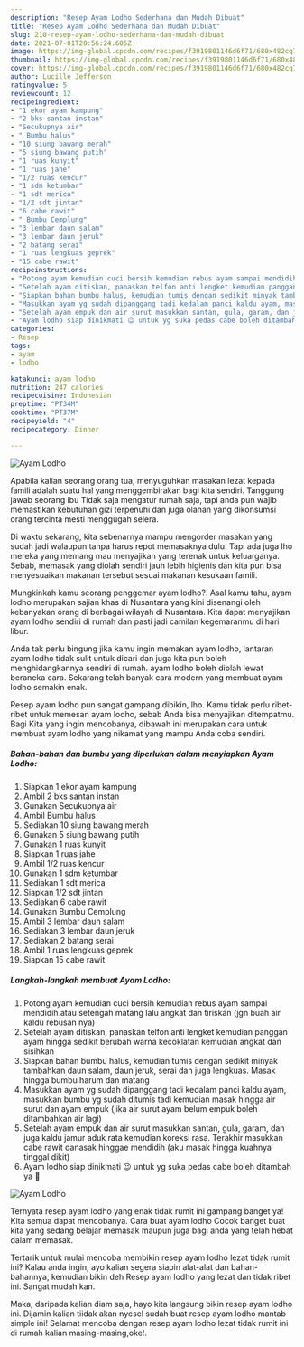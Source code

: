 ```yaml
---
description: "Resep Ayam Lodho Sederhana dan Mudah Dibuat"
title: "Resep Ayam Lodho Sederhana dan Mudah Dibuat"
slug: 210-resep-ayam-lodho-sederhana-dan-mudah-dibuat
date: 2021-07-01T20:56:24.605Z
image: https://img-global.cpcdn.com/recipes/f3919801146d6f71/680x482cq70/ayam-lodho-foto-resep-utama.jpg
thumbnail: https://img-global.cpcdn.com/recipes/f3919801146d6f71/680x482cq70/ayam-lodho-foto-resep-utama.jpg
cover: https://img-global.cpcdn.com/recipes/f3919801146d6f71/680x482cq70/ayam-lodho-foto-resep-utama.jpg
author: Lucille Jefferson
ratingvalue: 5
reviewcount: 12
recipeingredient:
- "1 ekor ayam kampung"
- "2 bks santan instan"
- "Secukupnya air"
- " Bumbu halus"
- "10 siung bawang merah"
- "5 siung bawang putih"
- "1 ruas kunyit"
- "1 ruas jahe"
- "1/2 ruas kencur"
- "1 sdm ketumbar"
- "1 sdt merica"
- "1/2 sdt jintan"
- "6 cabe rawit"
- " Bumbu Cemplung"
- "3 lembar daun salam"
- "3 lembar daun jeruk"
- "2 batang serai"
- "1 ruas lengkuas geprek"
- "15 cabe rawit"
recipeinstructions:
- "Potong ayam kemudian cuci bersih kemudian rebus ayam sampai mendidih atau setengah matang lalu angkat dan tiriskan (jgn buah air kaldu rebusan nya)"
- "Setelah ayam ditiskan, panaskan telfon anti lengket kemudian panggan ayam hingga sedikit berubah warna kecoklatan kemudian angkat dan sisihkan"
- "Siapkan bahan bumbu halus, kemudian tumis dengan sedikit minyak tambahkan daun salam, daun jeruk, serai dan juga lengkuas. Masak hingga bumbu harum dan matang"
- "Masukkan ayam yg sudah dipanggang tadi kedalam panci kaldu ayam, masukkan bumbu yg sudah ditumis tadi kemudian masak hingga air surut dan ayam empuk (jika air surut ayam belum empuk boleh ditambahkan air lagi)"
- "Setelah ayam empuk dan air surut masukkan santan, gula, garam, dan juga kaldu jamur aduk rata kemudian koreksi rasa. Terakhir masukkan cabe rawit danasak hinggae mendidih (aku masak hingga kuahnya tinggal dikit)"
- "Ayam lodho siap dinikmati 😉 untuk yg suka pedas cabe boleh ditambah ya 🤭"
categories:
- Resep
tags:
- ayam
- lodho

katakunci: ayam lodho 
nutrition: 247 calories
recipecuisine: Indonesian
preptime: "PT34M"
cooktime: "PT37M"
recipeyield: "4"
recipecategory: Dinner

---
```



![Ayam Lodho](https://img-global.cpcdn.com/recipes/f3919801146d6f71/680x482cq70/ayam-lodho-foto-resep-utama.jpg)

Apabila kalian seorang orang tua, menyuguhkan masakan lezat kepada famili adalah suatu hal yang menggembirakan bagi kita sendiri. Tanggung jawab seorang ibu Tidak saja mengatur rumah saja, tapi anda pun wajib memastikan kebutuhan gizi terpenuhi dan juga olahan yang dikonsumsi orang tercinta mesti menggugah selera.

Di waktu  sekarang, kita sebenarnya mampu mengorder masakan yang sudah jadi walaupun tanpa harus repot memasaknya dulu. Tapi ada juga lho mereka yang memang mau menyajikan yang terenak untuk keluarganya. Sebab, memasak yang diolah sendiri jauh lebih higienis dan kita pun bisa menyesuaikan makanan tersebut sesuai makanan kesukaan famili. 



Mungkinkah kamu seorang penggemar ayam lodho?. Asal kamu tahu, ayam lodho merupakan sajian khas di Nusantara yang kini disenangi oleh kebanyakan orang di berbagai wilayah di Nusantara. Kita dapat menyajikan ayam lodho sendiri di rumah dan pasti jadi camilan kegemaranmu di hari libur.

Anda tak perlu bingung jika kamu ingin memakan ayam lodho, lantaran ayam lodho tidak sulit untuk dicari dan juga kita pun boleh menghidangkannya sendiri di rumah. ayam lodho boleh diolah lewat beraneka cara. Sekarang telah banyak cara modern yang membuat ayam lodho semakin enak.

Resep ayam lodho pun sangat gampang dibikin, lho. Kamu tidak perlu ribet-ribet untuk memesan ayam lodho, sebab Anda bisa menyajikan ditempatmu. Bagi Kita yang ingin mencobanya, dibawah ini merupakan cara untuk membuat ayam lodho yang nikamat yang mampu Anda coba sendiri.

<!--inarticleads1-->

##### Bahan-bahan dan bumbu yang diperlukan dalam menyiapkan Ayam Lodho:

1. Siapkan 1 ekor ayam kampung
1. Ambil 2 bks santan instan
1. Gunakan Secukupnya air
1. Ambil  Bumbu halus
1. Sediakan 10 siung bawang merah
1. Gunakan 5 siung bawang putih
1. Gunakan 1 ruas kunyit
1. Siapkan 1 ruas jahe
1. Ambil 1/2 ruas kencur
1. Gunakan 1 sdm ketumbar
1. Sediakan 1 sdt merica
1. Siapkan 1/2 sdt jintan
1. Sediakan 6 cabe rawit
1. Gunakan  Bumbu Cemplung
1. Ambil 3 lembar daun salam
1. Sediakan 3 lembar daun jeruk
1. Sediakan 2 batang serai
1. Ambil 1 ruas lengkuas geprek
1. Siapkan 15 cabe rawit




<!--inarticleads2-->

##### Langkah-langkah membuat Ayam Lodho:

1. Potong ayam kemudian cuci bersih kemudian rebus ayam sampai mendidih atau setengah matang lalu angkat dan tiriskan (jgn buah air kaldu rebusan nya)
1. Setelah ayam ditiskan, panaskan telfon anti lengket kemudian panggan ayam hingga sedikit berubah warna kecoklatan kemudian angkat dan sisihkan
1. Siapkan bahan bumbu halus, kemudian tumis dengan sedikit minyak tambahkan daun salam, daun jeruk, serai dan juga lengkuas. Masak hingga bumbu harum dan matang
1. Masukkan ayam yg sudah dipanggang tadi kedalam panci kaldu ayam, masukkan bumbu yg sudah ditumis tadi kemudian masak hingga air surut dan ayam empuk (jika air surut ayam belum empuk boleh ditambahkan air lagi)
1. Setelah ayam empuk dan air surut masukkan santan, gula, garam, dan juga kaldu jamur aduk rata kemudian koreksi rasa. Terakhir masukkan cabe rawit danasak hinggae mendidih (aku masak hingga kuahnya tinggal dikit)
1. Ayam lodho siap dinikmati 😉 untuk yg suka pedas cabe boleh ditambah ya 🤭
<img src="//assets-global.cpcdn.com/assets/icons/button_play-2c75c40dde080a61004c1f40b05d8f140eaff45d7e9e6481dc71c63d2e7c4909.png" alt="Ayam Lodho">



Ternyata resep ayam lodho yang enak tidak rumit ini gampang banget ya! Kita semua dapat mencobanya. Cara buat ayam lodho Cocok banget buat kita yang sedang belajar memasak maupun juga bagi anda yang telah hebat dalam memasak.

Tertarik untuk mulai mencoba membikin resep ayam lodho lezat tidak rumit ini? Kalau anda ingin, ayo kalian segera siapin alat-alat dan bahan-bahannya, kemudian bikin deh Resep ayam lodho yang lezat dan tidak ribet ini. Sangat mudah kan. 

Maka, daripada kalian diam saja, hayo kita langsung bikin resep ayam lodho ini. Dijamin kalian tiidak akan nyesel sudah buat resep ayam lodho mantab simple ini! Selamat mencoba dengan resep ayam lodho lezat tidak rumit ini di rumah kalian masing-masing,oke!.

